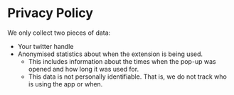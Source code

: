  Privacy Policy
================

We only collect two pieces of data:

- Your twitter handle
- Anonymised statistics about when the extension is being used.
    - This includes information about the times when the
        pop-up was opened and how long it was used for.
    - This data is not personally identifiable. That is,
        we do not track who is using the app or when.
